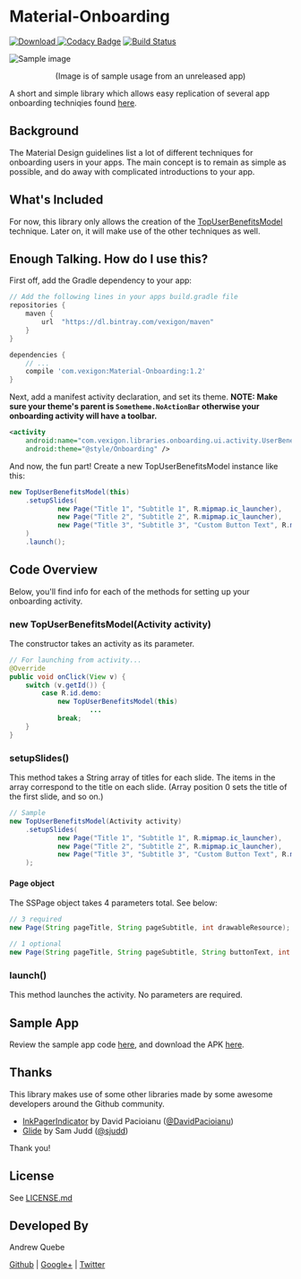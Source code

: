 # Material-Onboarding
[![Download](https://api.bintray.com/packages/vexigon/maven/Material-Onboarding/images/download.svg?version=1.2) ](https://bintray.com/vexigon/maven/Material-Onboarding/1.2/link)
[![Codacy Badge](https://api.codacy.com/project/badge/Grade/9a2960e6b0554b9ba21a8105098b6c2a)](https://www.codacy.com/app/Andrew-Quebe/Material-Onboarding?utm_source=github.com&amp;utm_medium=referral&amp;utm_content=Vexigon/Material-Onboarding&amp;utm_campaign=Badge_Grade)
[![Build Status](https://travis-ci.org/Andrew-Quebe/Material-Onboarding.svg?branch=master)](https://travis-ci.org/Andrew-Quebe/Material-Onboarding)

![Sample image](https://github.com/Vexigon/Material-Onboarding/raw/master/art/onboarding_sample.png)

<p align="center">
  (Image is of sample usage from an unreleased app)
</p>

A short and simple library which allows easy replication of several app onboarding techniqies found [here](https://material.io/guidelines/growth-communications/onboarding.html).

## Background

The Material Design guidelines list a lot of different techniques for onboarding users in your apps. The main concept is to remain as simple as possible, and do away with complicated introductions to your app.

## What's Included

For now, this library only allows the creation of the [TopUserBenefitsModel](https://material.io/guidelines/growth-communications/onboarding.html#onboarding-top-user-benefits) technique. Later on, it will make use of the other techniques as well.
 
## Enough Talking. How do I use this?

First off, add the Gradle dependency to your app:

```groovy
// Add the following lines in your apps build.gradle file
repositories {
    maven {
        url  "https://dl.bintray.com/vexigon/maven"
    }
}

dependencies {
    // ...
    compile 'com.vexigon:Material-Onboarding:1.2'
}
```

Next, add a manifest activity declaration, and set its theme. <b>NOTE: Make sure your theme's parent is `Sometheme.NoActionBar` otherwise your onboarding activity will have a toolbar.</b>

```xml
<activity
    android:name="com.vexigon.libraries.onboarding.ui.activity.UserBenefitsActivity"
    android:theme="@style/Onboarding" />
```

And now, the fun part! Create a new TopUserBenefitsModel instance like this:

```java
new TopUserBenefitsModel(this)
    .setupSlides(
            new Page("Title 1", "Subtitle 1", R.mipmap.ic_launcher),
            new Page("Title 2", "Subtitle 2", R.mipmap.ic_launcher),
            new Page("Title 3", "Subtitle 3", "Custom Button Text", R.mipmap.ic_launcher)
    )
    .launch();
```

## Code Overview

Below, you'll find info for each of the methods for setting up your onboarding activity.

### new TopUserBenefitsModel(Activity activity)

The constructor takes an activity as its parameter. 

```java
// For launching from activity...
@Override
public void onClick(View v) {
    switch (v.getId()) {
        case R.id.demo:
            new TopUserBenefitsModel(this)
                    ...
            break;
    }
}
```

### setupSlides()

This method takes a String array of titles for each slide. The items in the array correspond to the title on each slide. (Array position 0 sets the title of the first slide, and so on.)

```java
// Sample
new TopUserBenefitsModel(Activity activity)
    .setupSlides(
            new Page("Title 1", "Subtitle 1", R.mipmap.ic_launcher),
            new Page("Title 2", "Subtitle 2", R.mipmap.ic_launcher),
            new Page("Title 3", "Subtitle 3", "Custom Button Text", R.mipmap.ic_launcher)
    );
```

#### Page object
The SSPage object takes 4 parameters total. See below:

```java
// 3 required
new Page(String pageTitle, String pageSubtitle, int drawableResource);

// 1 optional
new Page(String pageTitle, String pageSubtitle, String buttonText, int drawableResource);
```

### launch()

This method launches the activity. No parameters are required.

## Sample App

Review the sample app code [here](https://github.com/Andrew-Quebe/Material-Onboarding/tree/master/sample), and download the APK [here](https://github.com/Vexigon/Material-Onboarding/tree/master/apks).

## Thanks

This library makes use of some other libraries made by some awesome developers around the Github community.

* [InkPagerIndicator](https://github.com/DavidPacioianu/InkPageIndicator) by David Pacioianu ([@DavidPacioianu](https://github.com/DavidPacioianu))
* [Glide](https://github.com/bumptech/glide) by Sam Judd ([@sjudd](https://github.com/sjudd))

Thank you!

## License

See [LICENSE.md](https://github.com/Vexigon/Material-Onboarding/blob/master/LICENSE.md)

## Developed By

Andrew Quebe

[Github](https://github.com/Andrew-Quebe) | [Google+](https://google.com/+AndrewQuebe) | [Twitter](https://twitter.com/andrew_quebe)

